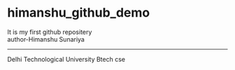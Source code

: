 # himanshu_github_demo
It  is my first github repositery
<br>
author-Himanshu Sunariya 
<hr>
Delhi Technological University
Btech cse
